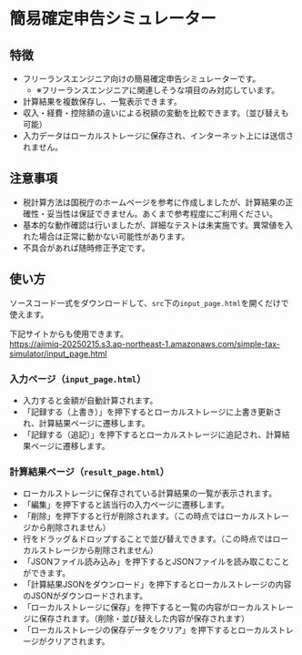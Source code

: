 # 簡易確定申告シミュレーター

## 特徴

- フリーランスエンジニア向けの簡易確定申告シミュレーターです。
    - ※フリーランスエンジニアに関連しそうな項目のみ対応しています。
- 計算結果を複数保存し、一覧表示できます。
- 収入・経費・控除額の違いによる税額の変動を比較できます。（並び替えも可能）
- 入力データはローカルストレージに保存され、インターネット上には送信されません。

## 注意事項
- 税計算方法は国税庁のホームページを参考に作成しましたが、計算結果の正確性・妥当性は保証できません。あくまで参考程度にご利用ください。
- 基本的な動作確認は行いましたが、詳細なテストは未実施です。異常値を入れた場合は正常に動かない可能性があります。
- 不具合があれば随時修正予定です。

## 使い方

ソースコード一式をダウンロードして、`src`下の`input_page.html`を開くだけで使えます。

下記サイトからも使用できます。  
https://ajimiq-20250215.s3.ap-northeast-1.amazonaws.com/simple-tax-simulator/input_page.html

### 入力ページ（`input_page.html`）
- 入力すると金額が自動計算されます。
- 「記録する（上書き）」を押下するとローカルストレージに上書き更新され、計算結果ページに遷移します。  
- 「記録する（追記）」を押下するとローカルストレージに追記され、計算結果ページに遷移します。  

### 計算結果ページ（`result_page.html`）
- ローカルストレージに保存されている計算結果の一覧が表示されます。
- 「編集」を押下すると該当行の入力ページに遷移します。
- 「削除」を押下すると行が削除されます。（この時点ではローカルストレージから削除されません）
- 行をドラッグ＆ドロップすることで並び替えできます。（この時点ではローカルストレージから削除されません）
- 「JSONファイル読み込み」を押下するとJSONファイルを読み取こむことができます。
- 「計算結果JSONをダウンロード」を押下するとローカルストレージの内容のJSONがダウンロードされます。  
- 「ローカルストレージに保存」を押下すると一覧の内容がローカルストレージに保存されます。（削除・並び替えした内容が保存されます）
- 「ローカルストレージの保存データをクリア」を押下するとローカルストレージがクリアされます。
